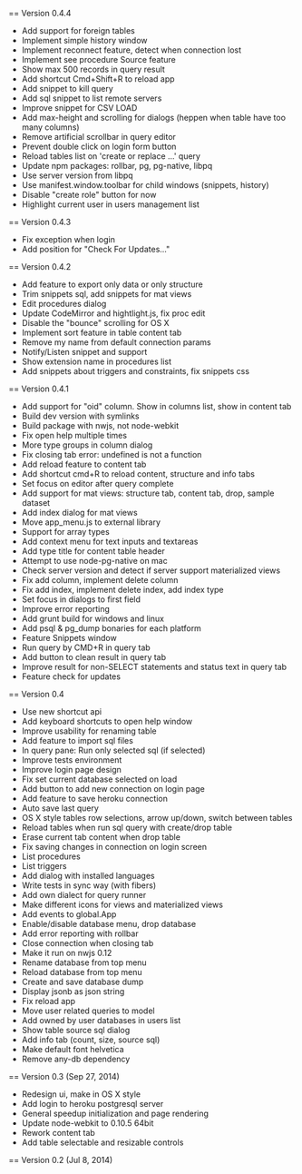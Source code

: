 == Version 0.4.4

* Add support for foreign tables
* Implement simple history window
* Implement reconnect feature, detect when connection lost
* Implement see procedure Source feature
* Show max 500 records in query result
* Add shortcut Cmd+Shift+R to reload app
* Add snippet to kill query
* Add sql snippet to list remote servers
* Improve snippet for CSV LOAD
* Add max-height and scrolling for dialogs (heppen when table have too many columns)
* Remove artificial scrollbar in query editor
* Prevent double click on login form button
* Reload tables list on 'create or replace ...' query
* Update npm packages: rollbar, pg, pg-native, libpq
* Use server version from libpq
* Use manifest.window.toolbar for child windows (snippets, history)
* Disable "create role" button for now
* Highlight current user in users management list

== Version 0.4.3

* Fix exception when login
* Add position for "Check For Updates..."

== Version 0.4.2

* Add feature to export only data or only structure
* Trim snippets sql, add snippets for mat views
* Edit procedures dialog
* Update CodeMirror and hightlight.js, fix proc edit
* Disable the "bounce" scrolling for OS X
* Implement sort feature in table content tab
* Remove my name from default connection params
* Notify/Listen snippet and support
* Show extension name in procedures list
* Add snippets about triggers and constraints, fix snippets css

== Version 0.4.1

* Add support for "oid" column. Show in columns list, show in content tab
* Build dev version with symlinks
* Build package with nwjs, not node-webkit
* Fix open help multiple times
* More type groups in column dialog
* Fix closing tab error: undefined is not a function
* Add reload feature to content tab
* Add shortcut cmd+R to reload content, structure and info tabs
* Set focus on editor after query complete
* Add support for mat views: structure tab, content tab, drop, sample dataset
* Add index dialog for mat views
* Move app_menu.js to external library
* Support for array types
* Add context menu for text inputs and textareas
* Add type title for content table header
* Attempt to use node-pg-native on mac
* Check server version and detect if server support materialized views
* Fix add column, implement delete column
* Fix add index, implement delete index, add index type
* Set focus in dialogs to first field
* Improve error reporting
* Add grunt build for windows and linux
* Add psql & pg_dump bonaries for each platform
* Feature Snippets window
* Run query by CMD+R in query tab
* Add button to clean result in query tab
* Improve result for non-SELECT statements and status text in query tab
* Feature check for updates

== Version 0.4

* Use new shortcut api
* Add keyboard shortcuts to open help window
* Improve usability for renaming table
* Add feature to import sql files
* In query pane: Run only selected sql (if selected)
* Improve tests environment
* Improve login page design
* Fix set current database selected on load
* Add button to add new connection on login page
* Add feature to save heroku connection
* Auto save last query
* OS X style tables row selections, arrow up/down, switch between tables
* Reload tables when run sql query with create/drop table
* Erase current tab content when drop table
* Fix saving changes in connection on login screen
* List procedures
* List triggers
* Add dialog with installed languages
* Write tests in sync way (with fibers)
* Add own dialect for query runner
* Make different icons for views and materialized views
* Add events to global.App
* Enable/disable database menu, drop database
* Add error reporting with rollbar
* Close connection when closing tab
* Make it run on nwjs 0.12
* Rename database from top menu
* Reload database from top menu
* Create and save database dump
* Display jsonb as json string
* Fix reload app
* Move user related queries to model
* Add owned by user databases in users list
* Show table source sql dialog
* Add info tab (count, size, source sql)
* Make default font helvetica
* Remove any-db dependency


== Version 0.3 (Sep 27, 2014)

* Redesign ui, make in OS X style
* Add login to heroku postgresql server
* General speedup initialization and page rendering
* Update node-webkit to 0.10.5 64bit
* Rework content tab
* Add table selectable and resizable controls

== Version 0.2 (Jul 8, 2014)
